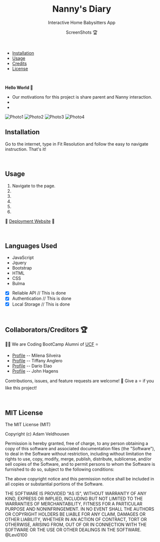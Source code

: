 <h1 align="center">Nanny's Diary</h1>

<p align="center">Interactive Home Babysitters App</p>

<p align="center">ScreenShots 🏆</p>
 

<br>

- [Installation](#installation)
- [Usage](#usage)
- [Credits](#credits)
- [License](#license)


<br>

 **Hello World 👋**

- Our motivations for this project is share parent and Nanny interaction.
- 
- 


![Photo1]()
![Photo2]()
![Photo3]()
![Photo4]()


## <h2 id="installation"> Installation </h2>

Go to the internet, type in Fit Resolution and follow the easy to navigate instruction. That's it!

<br>

## <h2 id="usage"> Usage </h2>

1. Navigate to the page.
2. 
3. 
4. 
5. 
6. 

🔭 [Deployment Website](https://jonjon50.github.io/Fit-Resolution/) 🔭

<br>

<h2>Languages Used</h2>

- JavaScript
- Jquery
- Bootstrap
- HTML
- CSS
- Bulma


- [x] Reliable API // This is done 
- [x] Authentication // This is done
- [x] Local Storage // This is done 

<br>
<h2 id="credits">Collaborators/Creditors 🏆</h2>

👨‍💻 We are Coding BootCamp Alumni of [UCF](https://www.ucf.edu/students/) ⭐️

- [Profile]( https://github.com/MilenaSilveira   " Milena Silveira ") -- Milena Silveira
- [Profile]( https://github.com/tanglero4  " Tiffany Anglero ") -- Tiffany Anglero
- [Profile]( https://github.com/darioelao  " Dario Elao ") -- Dario Elao
- [Profile]( https://github.com/JonJon50  " John Hagens ") -- John Hagens

Contributions, issues, and feature requests are welcome! 🤝
Give a ⭐️ if you like this project!






<br>

<h2 id="license">MIT License</h2>
The MIT License (MIT)

Copyright (c) <year> Adam Veldhousen

Permission is hereby granted, free of charge, to any person obtaining a copy
of this software and associated documentation files (the "Software"), to deal
in the Software without restriction, including without limitation the rights
to use, copy, modify, merge, publish, distribute, sublicense, and/or sell
copies of the Software, and to permit persons to whom the Software is
furnished to do so, subject to the following conditions:

The above copyright notice and this permission notice shall be included in
all copies or substantial portions of the Software.

THE SOFTWARE IS PROVIDED "AS IS", WITHOUT WARRANTY OF ANY KIND, EXPRESS OR
IMPLIED, INCLUDING BUT NOT LIMITED TO THE WARRANTIES OF MERCHANTABILITY,
FITNESS FOR A PARTICULAR PURPOSE AND NONINFRINGEMENT. IN NO EVENT SHALL THE
AUTHORS OR COPYRIGHT HOLDERS BE LIABLE FOR ANY CLAIM, DAMAGES OR OTHER
LIABILITY, WHETHER IN AN ACTION OF CONTRACT, TORT OR OTHERWISE, ARISING FROM,
OUT OF OR IN CONNECTION WITH THE SOFTWARE OR THE USE OR OTHER DEALINGS IN
THE SOFTWARE.
@Levi0100
</h5>